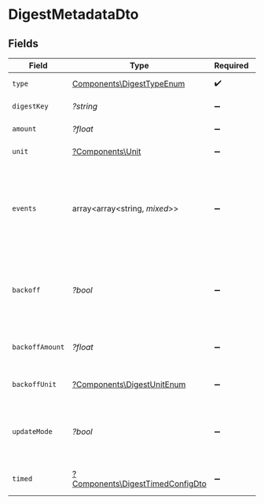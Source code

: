 # DigestMetadataDto


## Fields

| Field                                                                               | Type                                                                                | Required                                                                            | Description                                                                         |
| ----------------------------------------------------------------------------------- | ----------------------------------------------------------------------------------- | ----------------------------------------------------------------------------------- | ----------------------------------------------------------------------------------- |
| `type`                                                                              | [Components\DigestTypeEnum](../../Models/Components/DigestTypeEnum.md)              | :heavy_check_mark:                                                                  | The Digest Type                                                                     |
| `digestKey`                                                                         | *?string*                                                                           | :heavy_minus_sign:                                                                  | Optional key for the digest                                                         |
| `amount`                                                                            | *?float*                                                                            | :heavy_minus_sign:                                                                  | Amount for the digest                                                               |
| `unit`                                                                              | [?Components\Unit](../../Models/Components/Unit.md)                                 | :heavy_minus_sign:                                                                  | Unit of the digest                                                                  |
| `events`                                                                            | array<array<string, *mixed*>>                                                       | :heavy_minus_sign:                                                                  | Optional array of events associated with the digest, represented as key-value pairs |
| `backoff`                                                                           | *?bool*                                                                             | :heavy_minus_sign:                                                                  | Regular digest: Indicates if backoff is enabled for the regular digest              |
| `backoffAmount`                                                                     | *?float*                                                                            | :heavy_minus_sign:                                                                  | Regular digest: Amount for backoff                                                  |
| `backoffUnit`                                                                       | [?Components\DigestUnitEnum](../../Models/Components/DigestUnitEnum.md)             | :heavy_minus_sign:                                                                  | Regular digest: Unit for backoff                                                    |
| `updateMode`                                                                        | *?bool*                                                                             | :heavy_minus_sign:                                                                  | Regular digest: Indicates if the digest should update                               |
| `timed`                                                                             | [?Components\DigestTimedConfigDto](../../Models/Components/DigestTimedConfigDto.md) | :heavy_minus_sign:                                                                  | Configuration for timed digest                                                      |